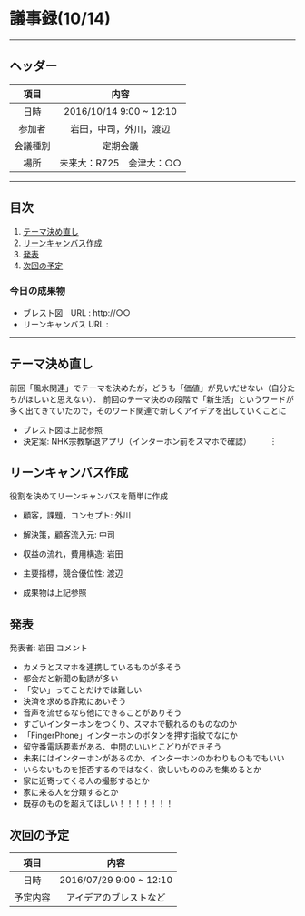# 議事録(10/14)
---
## ヘッダー
|項目|内容|
|:--:|:--:|
| 日時 | 2016/10/14  9:00 ~ 12:10|
| 参加者 | 岩田，中司，外川，渡辺 |
| 会議種別 | 定期会議 |
| 場所 | 未来大：R725　会津大：○○ |

---
## 目次
1. [テーマ決め直し](#anchar1)
2. [リーンキャンバス作成](#anchar2)
3. [発表](#anchar3)
4. [次回の予定](#anchar4)

### 今日の成果物 
- ブレスト図　URL : http://○○
- リーンキャンバス URL : 

---

## <div id="anchar1"/>テーマ決め直し
前回「風水関連」でテーマを決めたが，どうも「価値」が見いだせない（自分たちがほしいと思えない）．
前回のテーマ決めの段階で「新生活」というワードが多く出てきていたので，そのワード関連で新しくアイデアを出していくことに
- ブレスト図は上記参照
- 決定案: NHK宗教撃退アプリ（インターホン前をスマホで確認）
	　　︙
## <div id="anchar2"/>リーンキャンバス作成
役割を決めてリーンキャンバスを簡単に作成
- 顧客，課題，コンセプト: 外川
- 解決策，顧客流入元: 中司
- 収益の流れ，費用構造: 岩田
- 主要指標，競合優位性: 渡辺

- 成果物は上記参照

## <div id="anchar3"/>発表
発表者: 岩田
コメント
- カメラとスマホを連携しているものが多そう
- 都会だと新聞の勧誘が多い
- 「安い」ってことだけでは難しい
- 決済を求める詐欺にあいそう
- 音声を流せるなら他にできることがありそう
- すごいインターホンをつくり、スマホで観れるのものなのか
- 「FingerPhone」インターホンのボタンを押す指紋でなにか
- 留守番電話要素がある、中間のいいとこどりができそう
- 未来にはインターホンがあるのか、インターホンのかわりものもでもいい
- いらないものを拒否するのではなく、欲しいもののみを集めるとか
- 家に近寄ってくる人の撮影するとか
- 家に来る人を分類するとか
- 既存のものを超えてほしい！！！！！！！

## <div id="anchar4"/>次回の予定
|項目|内容|
|:--:|:--:|
| 日時 | 2016/07/29  9:00 ~ 12:10|
| 予定内容 | アイデアのブレストなど |
